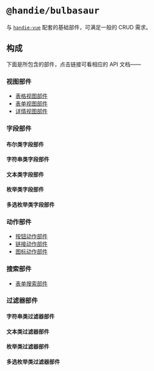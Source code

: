 # `@handie/bulbasaur`

与 [`handie-vue`](https://github.com/handiejs/handie-vue) 配套的基础部件，可满足一般的 CRUD 需求。

## 构成

下面是所包含的部件，点击链接可看相应的 API 文档——

### 视图部件

- [表格视图部件](src/view/table-view)
- [表单视图部件](src/view/form-view)
- [详情视图部件](src/view/detail-view)

### 字段部件

#### 布尔类字段部件

#### 字符串类字段部件

#### 文本类字段部件

#### 枚举类字段部件

#### 多选枚举类字段部件

### 动作部件

- [按钮动作部件](src/action/button-action)
- [链接动作部件](src/action/link-action)
- [图标动作部件](src/action/icon-action)

### 搜索部件

- [表单搜索部件](src/search/form-search)

### 过滤器部件

#### 字符串类过滤器部件

#### 文本类过滤器部件

#### 枚举类过滤器部件

#### 多选枚举类过滤器部件
